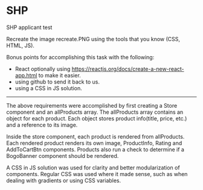# SHP
SHP applicant test

Recreate the image recreate.PNG using the tools that you know (CSS, HTML, JS).

Bonus points for accomplishing this task with the following:
- React optionally using https://reactjs.org/docs/create-a-new-react-app.html to make it easier.
- using github to send it back to us.
- using a CSS in JS solution.

-------------------------------------------------------------------------------------
The above requirements were accomplished by first creating a Store component and an allProducts array. The allProducts array contains an object for each product. Each object stores product info(title, price, etc.) and a reference to its image.

Inside the store component, each product is rendered from allProducts. Each rendered product renders its own image, ProductInfo, Rating and AddToCartBtn components. Products also run a check to determine if a BogoBanner component should be rendered.

A CSS in JS solution was used for clarity and better modularization of components. Regular CSS was used where it made sense, such as when dealing with gradients or using CSS variables.
